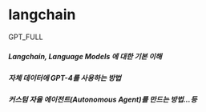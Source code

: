 # langchain
GPT_FULL
##### Langchain, Language Models 에 대한 기본 이해
##### 자체 데이터에 GPT-4를 사용하는 방법
##### 커스텀 자율 에이전트(Autonomous Agent)를 만드는 방법…등
